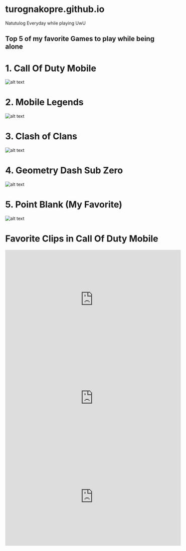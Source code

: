 # turognakopre.github.io
Natutulog Everyday while playing UwU

## Top 5 of my favorite Games to play while being alone

# 1. Call Of Duty Mobile
![alt text](https://codm.garena.com/static/images/Main-page/P1/main-kv.jpg)
# 2. Mobile Legends
![alt text](https://cdn1.dotesports.com/wp-content/uploads/2021/12/02221305/mlbb.png)
# 3. Clash of Clans
![alt text](https://gamingonphone.com/wp-content/uploads/2021/03/91duOGX58CL-1.jpg)
# 4. Geometry Dash Sub Zero
![alt text](https://is4-ssl.mzstatic.com/image/thumb/Purple112/v4/22/e3/fa/22e3fa03-9adc-1869-c30d-47fe0f5250e9/AppIcon-0-0-1x_U007emarketing-0-0-0-10-0-0-sRGB-0-0-0-GLES2_U002c0-512MB-85-220-0-0.png/1200x630wa.png)
# 5. Point Blank  (My Favorite)
![alt text](https://pointblank.zepetto.com/images/pbph_verkr.jpg)

# Favorite Clips in Call Of Duty Mobile
<iframe width="560" height="315" src="https://www.youtube.com/embed/UkcgmL8B91c" title="YouTube video player" frameborder="0" allow="accelerometer; autoplay; clipboard-write; encrypted-media; gyroscope; picture-in-picture" allowfullscreen></iframe>
<iframe width="560" height="315" src="https://www.youtube.com/embed/55eKKK1RMmY" title="YouTube video player" frameborder="0" allow="accelerometer; autoplay; clipboard-write; encrypted-media; gyroscope; picture-in-picture" allowfullscreen></iframe>
<iframe width="560" height="315" src="https://www.youtube.com/embed/Qb7R8up-Nso" title="YouTube video player" frameborder="0" allow="accelerometer; autoplay; clipboard-write; encrypted-media; gyroscope; picture-in-picture" allowfullscreen></iframe>
